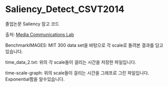 # Saliency_Detect_CSVT2014

졸업논문 Saliency 참고 코드

출처: [Media Communications Lab]({{https://mcl.korea.ac.kr/research_page/}})

BenchmarkIMAGES: MIT 300 data set을 바탕으로 각 scale로 돌려본 결과를 담고 있습니다.

time_data_2.txt: 위의 각 scale들이 걸리는 시간을 저장한 파일입니다.

time-scale-graph: 위의 scale들이 걸리는 시간을 그래프로 그린 파일입니다. Exponential함을 알수있습니다.